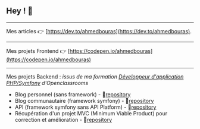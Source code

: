 ## Hey ! :wave:
------------

Mes articles :point_right: [https://dev.to/ahmedbouras](https://dev.to/ahmedbouras).

------------

Mes projets Frontend :point_right:  [https://codepen.io/ahmedbouras](https://codepen.io/ahmedbouras)

------------

Mes projets Backend : *issus de ma formation [Développeur d'application PHP/Symfony](https://openclassrooms.com/fr/paths/59-developpeur-dapplication-php-symfony) d'Openclassrooms*

 - Blog personnel (sans framework) - :file_folder:[repository](https://github.com/ahmedbouras/OC_P5) 
 - Blog communautaire (framework symfony) - :file_folder:[repository](https://github.com/ahmedbouras/OC_P6)
 - API (framework symfony sans API Platform) - :file_folder:[repository](https://github.com/ahmedbouras/OC_P7)
 - Récupération d'un projet MVC (Minimum Viable Product) pour correction et amélioration - :file_folder:[repository](https://github.com/ahmedbouras/OC_P8)
